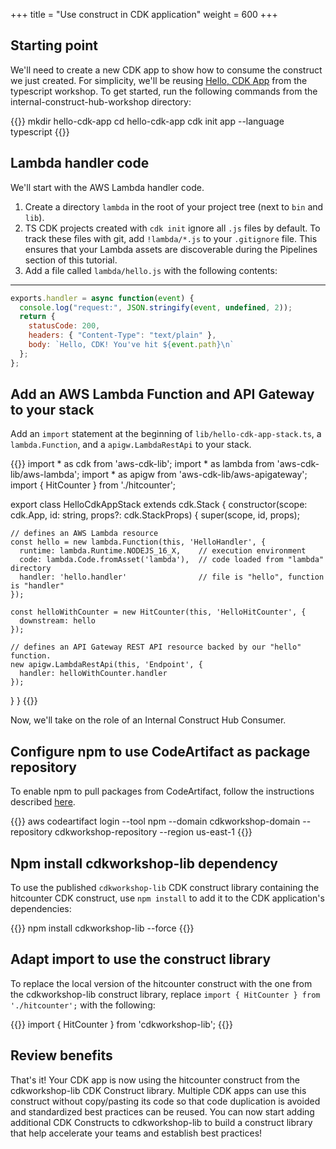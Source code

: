+++
title = "Use construct in CDK application"
weight = 600
+++

## Starting point
We'll need to create a new CDK app to show how to consume the construct we just created. For simplicity, we'll be reusing [Hello, CDK App](../../20-typescript/30-hello-cdk.html) from the typescript workshop. To get started, run the following commands from the internal-construct-hub-workshop directory:

{{<highlight bash>}}
mkdir hello-cdk-app
cd hello-cdk-app
cdk init app --language typescript
{{</highlight>}}

## Lambda handler code
We'll start with the AWS Lambda handler code.

1. Create a directory `lambda` in the root of your project tree (next to `bin`
   and `lib`).
2. TS CDK projects created with `cdk init` ignore all `.js` files by default. 
   To track these files with git, add `!lambda/*.js` to your `.gitignore` file. 
   This ensures that your Lambda assets are discoverable during the Pipelines 
   section of this tutorial.
3. Add a file called `lambda/hello.js` with the following contents:

---
```js
exports.handler = async function(event) {
  console.log("request:", JSON.stringify(event, undefined, 2));
  return {
    statusCode: 200,
    headers: { "Content-Type": "text/plain" },
    body: `Hello, CDK! You've hit ${event.path}\n`
  };
};
```

## Add an AWS Lambda Function and API Gateway to your stack

Add an `import` statement at the beginning of `lib/hello-cdk-app-stack.ts`, a
`lambda.Function`, and a `apigw.LambdaRestApi` to your stack.


{{<highlight ts >}}
import * as cdk from 'aws-cdk-lib';
import * as lambda from 'aws-cdk-lib/aws-lambda';
import * as apigw from 'aws-cdk-lib/aws-apigateway';
import { HitCounter } from './hitcounter';

export class HelloCdkAppStack extends cdk.Stack {
  constructor(scope: cdk.App, id: string, props?: cdk.StackProps) {
    super(scope, id, props);

    // defines an AWS Lambda resource
    const hello = new lambda.Function(this, 'HelloHandler', {
      runtime: lambda.Runtime.NODEJS_16_X,    // execution environment
      code: lambda.Code.fromAsset('lambda'),  // code loaded from "lambda" directory
      handler: 'hello.handler'                // file is "hello", function is "handler"
    });

    const helloWithCounter = new HitCounter(this, 'HelloHitCounter', {
      downstream: hello
    });

    // defines an API Gateway REST API resource backed by our "hello" function.
    new apigw.LambdaRestApi(this, 'Endpoint', {
      handler: helloWithCounter.handler
    });
  }
}
{{</highlight>}}


Now, we'll take on the role of an Internal Construct Hub Consumer. 

## Configure npm to use CodeArtifact as package repository

To enable npm to pull packages from CodeArtifact, follow the instructions described [here](https://docs.aws.amazon.com/codeartifact/latest/ug/npm-auth.html).

{{<highlight bash>}}
aws codeartifact login --tool npm --domain cdkworkshop-domain  --repository cdkworkshop-repository --region us-east-1
{{</highlight>}}

## Npm install cdkworkshop-lib dependency

To use the published `cdkworkshop-lib` CDK construct library containing the hitcounter CDK construct, use `npm install` to add it to the CDK application's dependencies:

{{<highlight bash>}}
npm install cdkworkshop-lib --force
{{</highlight>}}

## Adapt import to use the construct library

To replace the local version of the hitcounter construct with the one from the cdkworkshop-lib construct library, replace `import { HitCounter } from './hitcounter';` with the following:

{{<highlight ts>}}
import { HitCounter } from 'cdkworkshop-lib';
{{</highlight>}}

## Review benefits

That's it! Your CDK app is now using the hitcounter construct from the cdkworkshop-lib CDK Construct library. Multiple CDK apps can use this construct without copy/pasting its code so that code duplication is avoided and standardized best practices can be reused. You can now start adding additional CDK Constructs to cdkworkshop-lib to build a construct library that help accelerate your teams and establish best practices!
